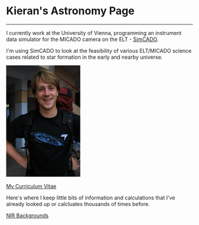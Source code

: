 # Kieran's Astronomy Page
-------------------------

I currently work at the University of Vienna, programming an instrument data
simulator for the MICADO camera on the ELT - [SimCADO](www.univie.ac.at/simcado). 

I'm using SimCADO to look at the feasibility of various ELT/MICADO science cases
related to star formation in the early and nearby universe.

<img src="me.png" width="200">

[My Curriculum Vitae](CV.md)

Here's where I keep little bits of information and calculations that I've 
already looked up or calcluates thousands of times before.

[NIR Backgrounds](NIR_backgrounds/NIR_bg.md)



